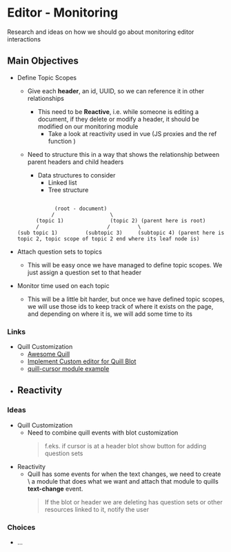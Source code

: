 # Editor - Monitoring
Research and ideas on how we should go about monitoring editor interactions

## Main Objectives
  - Define Topic Scopes
    - Give each **header**, an id, UUID, so we can reference it in other relationships

      - This need to be **Reactive**, i.e. while someone is editing a document, if
        they delete or modify a header, it should be modified on our monitoring module 
          - Take a look at reactivity used in vue (JS proxies and the ref function )

    - Need to structure this in a way that shows the relationship between parent headers and child headers
      - Data structures to consider
        - Linked list
        - Tree structure
    ``` 

                (root - document)
               /                  \
          (topic 1)               (topic 2) (parent here is root)
          /                      /         \
    (sub topic 1)         (subtopic 3)     (subtopic 4) (parent here is topic 2, topic scope of topic 2 end where its leaf node is)
    ```

  - Attach question sets to topics
    - This will be easy once we have managed to define topic scopes. We just assign a question set to that header

  - Monitor time used on each topic 
    - This will be a little bit harder, but once we have defined topic scopes,
      we will use those ids to keep track of where it exists on the page,
      and depending on where it is, we will add some time to its


### Links
  - Quill Customization
    - <a href=""> Awesome Quill</a>
    - <a href="https://www.javaer101.com/en/article/19669004.html" target="_blank"> Implement Custom editor for Quill Blot </a>
    - <a href="https://github.com/reedsy/quill-cursors" target="_blank">quill-cursor module example</a>
  - Reactivity
    - 

### Ideas
  - Quill Customization
    - Need to combine quill events with blot customization
      > f.eks. if cursor is at a header blot show button for adding question sets 
  - Reactivity 
    - Quill has some events for when the text changes, we need to create \\
      a module that does what we want and attach that module to quills **text-change** event.
      > If the blot or header we are deleting has question sets or other resources linked to it, notify the user


### Choices
  - ... 


